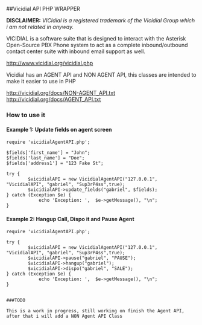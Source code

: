 ##Vicidial API PHP WRAPPER

**DISCLAIMER:** *VICIdial is a registered trademark of the Vicidial Group which i am not related in anyway.*

VICIDIAL is a software suite that is designed to interact with the Asterisk Open-Source PBX Phone system to act as a complete inbound/outbound contact center suite with inbound email support as well. 

http://www.vicidial.org/vicidial.php

Vicidial has an AGENT API and NON AGENT API, this classes are intended to make it easier to use in PHP

http://vicidial.org/docs/NON-AGENT_API.txt
http://vicidial.org/docs/AGENT_API.txt

### How to use it

#### Example 1: Update fields on agent screen

```
require 'vicidialAgentAPI.php';

$fields['first_name'] = "John";
$fields['last_name'] = "Doe";
$fields['address1'] = "123 Fake St";

try {
        $vicidialAPI = new VicidialAgentAPI("127.0.0.1", "VicidialAPI", "gabriel", "Sup3rP4ss",true);
        $vicidialAPI->update_fields("gabriel", $fields);
} catch (Exception $e) {
            echo 'Exception: ',  $e->getMessage(), "\n";
}
```

#### Example 2: Hangup Call, Dispo it and Pause Agent

```
require 'vicidialAgentAPI.php';

try {
        $vicidialAPI = new VicidialAgentAPI("127.0.0.1", "VicidialAPI", "gabriel", "Sup3rP4ss",true);
        $vicidialAPI->pause("gabriel", "PAUSE");
        $vicidialAPI->hangup("gabriel");
        $vicidialAPI->dispo("gabriel", "SALE");
} catch (Exception $e) {
            echo 'Exception: ',  $e->getMessage(), "\n";
}


###TODO

This is a work in progress, still working on finish the Agent API, after that i will add a NON Agent API Class

